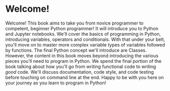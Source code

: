 # Welcome!

Welcome! This book aims to take you from novice programmer to competent, beginner Python programmer! It will introduce you to Python and Jupyter notebooks. We'll cover the basics of programming in Python, introducing variables, operators and conditionals. With that under your belt, you'll move on to master more complex variable types of variables followed by functions. The final Python concept we'll introduce are Classes. However, the content in this book moves beyond introducing the various pieces you'll need to program in Python. We spend the final portion of the book talking about how you'll go from writing functional code to writing *good* code. We'll discuss documentation, code style, and code testing before touching on command line at the end. Happy to be with you here on your journey as you learn to program in Python!
